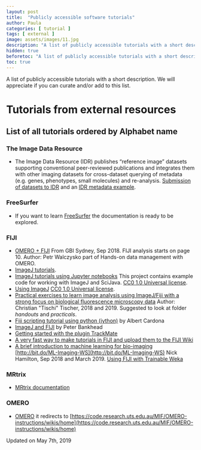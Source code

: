 ```yaml
---
layout: post
title:  "Publicly accessible software tutorials"
author: Paula
categories: [ tutorial ]
tags: [ external ]
image: assets/images/11.jpg
description: "A list of publicly accessible tutorials with a short description."
hidden: true
beforetoc: "A list of publicly accessible tutorials with a short description."
toc: true
---
```


A list of publicly accessible tutorials with a short description.
We will appreciate if you can curate and/or add to this list.

# Tutorials from external resources

## List of all tutorials ordered by Alphabet name

### The Image Data Resource

* The Image Data Resource (IDR) publishes “reference image” datasets supporting conventional peer-reviewed publications and integrates them with other imaging datasets for cross-dataset querying of metadata (e.g. genes, phenotypes, small molecules) and re-analysis. [Submission of datasets to IDR](https://idr.openmicroscopy.org/about/submission.html) and an [IDR metadata example](https://github.com/IDR/idr-metadata).

### FreeSurfer

* If you want to learn [FreeSurfer](https://surfer.nmr.mgh.harvard.edu/fswiki/Tutorials) the documentation is ready to be explored.

### FIJI

* [OMERO + FIJI](https://downloads.openmicroscopy.org/presentations/2018/GBI-Sydney/Sydney_Workshop_19092018.pdf) From GBI Sydney, Sep 2018. FIJI analysis starts on page 10. Author: Petr Walczysko part of Hands-on data management with OMERO.
* [ImageJ tutorials](https://imagej.net/Category:Tutorials).
* [ImageJ tutorials using Jupyter notebooks](https://github.com/imagej/tutorials/tree/master/notebooks) This project contains example code for working with ImageJ and SciJava. [CC0 1.0 Universal license](https://creativecommons.org/publicdomain/zero/1.0/).
* [Using ImageJ](https://nbviewer.jupyter.org/github/imagej/tutorials/blob/master/notebooks/ImageJ-Tutorials-and-Demo.ipynb) [CC0 1.0 Universal license](https://creativecommons.org/publicdomain/zero/1.0/).
* [Practical exercises to learn image analysis using ImageJ/Fiji with a strong focus on biological fluorescence microscopy data](https://github.com/tischi/imagej-courses) Author: Christian "Tischi" Tischer, 2018 and 2019. Suggested to look at folder *handouts* and *practicals*.
* [Fiji scripting tutorial using python (jython)](http://www.ini.uzh.ch/~acardona/fiji-tutorial/) by Albert Cardona
* [ImageJ and FIJI](https://sydney.edu.au/medicine/bosch/facilities/advanced-microscopy/user-support/ImageJ_FL_Image_Analysis.pdf) by Peter Bankhead
* [Getting started with the plugin TrackMate](https://imagej.net/Getting_started_with_TrackMate)
* [A very fast way to make tutorials in FIJI and upload them to the FIJI Wiki](https://imagej.net/How_to_make_a_new_tutorial)
* [A brief introduction to machine learning for bio-imaging](https://drive.google.com/file/d/1vLYPyzsawvM807nqZuznb-gjemupmeZA/view) [http://bit.do/ML-Imaging-WS](http://bit.do/ML-Imaging-WS) Nick Hamilton, Sep 2018 and March 2019. [Using FIJI with Trainable Weka](https://imagej.net/Trainable_Weka_Segmentation)

### MRtrix

* [MRtrix documentation](https://mrtrix.readthedocs.io/en/latest/)

### OMERO

* [OMERO](https://docs.google.com/document/d/1NOsgeQE5j3gH45npgg-wdQMvB9mDbiiQL37nlDU5Wpo/edit) it redirects to [https://code.research.uts.edu.au/MIF/OMERO-instructions/wikis/home](https://code.research.uts.edu.au/MIF/OMERO-instructions/wikis/home)


Updated on May 7th, 2019

